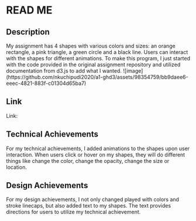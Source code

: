 <h1>READ ME</h1>

<h2>Description</h2>
My assignment has 4 shapes with various colors and sizes: an orange rectangle, a pink triangle, a green circle and a black line. Users can interact with the shapes for different animations. To make this program, I just started with the code provided in the original assignment repository and utilized documentation from d3.js to add what I wanted.
![image](https://github.com/nkuchipudi2020/a1-ghd3/assets/98354759/bb9daee6-eeec-4821-883f-c01304d65ba7)

<h2>Link</h2>
Link:

<h2>Technical Achievements</h2>
For my technical achievements, I added animations to the shapes upon user interaction. When users click or hover on my shapes, they will do different things like change the color, change the opacity, change the size or location. 

<h2>Design Achievements</h2>
For my design achievements, I not only changed played with colors and stroke linecaps, but also added text to my shapes. The text provides directions for users to utilize my technical achievement. 

